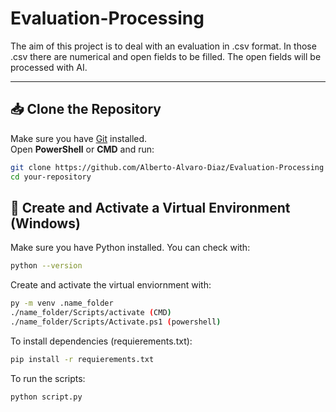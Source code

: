 # Evaluation-Processing
The aim of this project is to deal with an evaluation in .csv format. In those .csv there are numerical and open fields to be filled. The open fields will be processed with AI.

---

## 📥 Clone the Repository

Make sure you have [Git](https://git-scm.com/downloads) installed.  
Open **PowerShell** or **CMD** and run:

```bash
git clone https://github.com/Alberto-Alvaro-Diaz/Evaluation-Processing
cd your-repository
```


## 🐍 Create and Activate a Virtual Environment (Windows)

Make sure you have Python installed. You can check with:

```bash
python --version
```

Create and activate the virtual enviornment with:
```bash
py -m venv .name_folder
./name_folder/Scripts/activate (CMD)
./name_folder/Scripts/Activate.ps1 (powershell)
```

To install dependencies (requierements.txt):
```bash
pip install -r requierements.txt
```
To run the scripts:
```bash
python script.py
```
